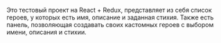Это тестовый проект на React + Redux, представляет из себя список героев, у которых есть имя, описание и заданная стихия. Также есть панель, позволяющая создавать своих кастомных героев с выбором имени, описания и стихии.
